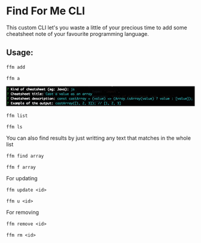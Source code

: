 # Find For Me CLI

This custom CLI let's you waste a little of your precious time to add some cheatsheet note of your favourite programming language.

## Usage:

```
ffm add
```

```
ffm a
```

![image info](./assets/sample2.jpg)

```
ffm list
```

```
ffm ls
```

You can also find results by just writting any text that matches in the whole list

```
ffm find array
```

```
ffm f array
```

For updating

```
ffm update <id>
```

```
ffm u <id>
```

For removing

```
ffm remove <id>
```

```
ffm rm <id>
```
